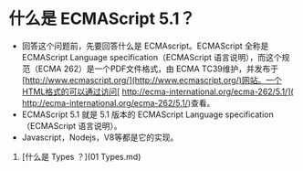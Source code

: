 # 什么是 ECMAScript 5.1？
* 回答这个问题前，先要回答什么是 ECMAscript。ECMAScript 全称是ECMAScript Language specification（ECMAScript 语言说明），而这个规范（ECMA 262）是一个PDF文件格式，由 ECMA TC39维护，并发布于[http://www.ecmascript.org/](http://www.ecmascript.org/)网站。一个HTML格式的可以通过访问[ http://ecma-international.org/ecma-262/5.1/]( http://ecma-international.org/ecma-262/5.1/)查看。
* ECMAScript 5.1 就是 5.1 版本的 ECMAScript Language specification（ECMAScript 语言说明）。
* Javascript，Nodejs，V8等都是它的实现。

1. [什么是 Types ？](01 Types.md)
